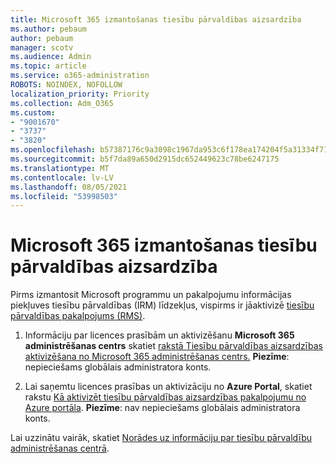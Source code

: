 ```yaml
---
title: Microsoft 365 izmantošanas tiesību pārvaldības aizsardzība
ms.author: pebaum
author: pebaum
manager: scotv
ms.audience: Admin
ms.topic: article
ms.service: o365-administration
ROBOTS: NOINDEX, NOFOLLOW
localization_priority: Priority
ms.collection: Adm_O365
ms.custom:
- "9001670"
- "3737"
- "3820"
ms.openlocfilehash: b57387176c9a3098c1967da953c6f178ea174204f5a31334f71ddd143d66d92c
ms.sourcegitcommit: b5f7da89a650d2915dc652449623c78be6247175
ms.translationtype: MT
ms.contentlocale: lv-LV
ms.lasthandoff: 08/05/2021
ms.locfileid: "53998503"
---
```

# <a name="use-rights-management-protection-with-microsoft-365"></a>Microsoft 365 izmantošanas tiesību pārvaldības aizsardzība

Pirms izmantosit Microsoft programmu un pakalpojumu informācijas piekļuves tiesību pārvaldības (IRM) līdzekļus, vispirms ir jāaktivizē [tiesību pārvaldības pakalpojums (RMS)](https://docs.microsoft.com/azure/information-protection/what-is-azure-rms).

1. Informāciju par licences prasībām un aktivizēšanu **Microsoft 365 administrēšanas centrs** skatiet [rakstā Tiesību pārvaldības aizsardzības aktivizēšana no Microsoft 365 administrēšanas centrs.](https://docs.microsoft.com/azure/information-protection/activate-office365) **Piezīme**: nepieciešams globālais administratora konts.

2. Lai saņemtu licences prasības un aktivizāciju no **Azure Portal**, skatiet rakstu [Kā aktivizēt tiesību pārvaldības aizsardzības pakalpojumu no Azure portāla](https://docs.microsoft.com/azure/information-protection/activate-azure). **Piezīme**: nav nepieciešams globālais administratora konts.

Lai uzzinātu vairāk, skatiet [Norādes uz informāciju par tiesību pārvaldību administrēšanas centrā](https://docs.microsoft.com/office365/enterprise/activate-rms-in-office-365).
